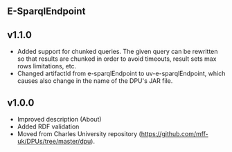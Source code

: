 E-SparqlEndpoint
----------

v1.1.0
---
* Added support for chunked queries. The given query can be rewritten so that results are chunked in order to avoid timeouts, result sets max rows limitations, etc.
* Changed artifactId from e-sparqlEndpoint to uv-e-sparqlEndpoint, which causes also change in the name of the DPU's JAR file.

v1.0.0
---
* Improved description (About)
* Added RDF validation
* Moved from Charles University repository (https://github.com/mff-uk/DPUs/tree/master/dpu).
